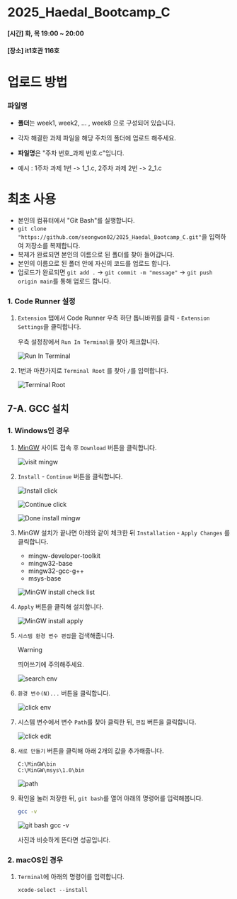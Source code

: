 # 2025_Haedal_Bootcamp_C
<h4> [시간] 화, 목 19:00 ~ 20:00 </h4>
<h4> [장소] it1호관 116호 </h4>

# 업로드 방법
### 파일명
- **폴더**는 week1, week2, ... , week8 으로 구성되어 있습니다.
- 각자 해결한 과제 파일을 해당 주차의 폴더에 업로드 해주세요.

- **파일명**은 "주차 번호_과제 번호.c"입니다.
- 예시 : 1주차 과제 1번 -> 1_1.c, 2주차 과제 2번 -> 2_1.c

# 최초 사용
- 본인의 컴퓨터에서 "Git Bash"를 실행합니다.
- `git clone "https://github.com/seongwon02/2025_Haedal_Bootcamp_C.git"`을 입력하여 저장소를 복제합니다.
- 복제가 완료되면 본인의 이름으로 된 폴더를 찾아 들어갑니다.
- 본인의 이름으로 된 폴더 안에 자신의 코드를 업로드 합니다.
- 업로드가 완료되면 `git add .` -> `git commit -m "message"` -> `git push origin main`를 통해 업로드 합니다.

### 1. Code Runner 설정

1. `Extension` 탭에서 Code Runner 우측 하단 톱니바퀴를 클릭 - `Extension Settings`을 클릭합니다.

   우측 설정창에서 `Run In Terminal`을 찾아 체크합니다.

   ![Run In Terminal](./assets/2-21.png)

1. 1번과 마찬가지로 `Terminal Root` 를 찾아 `/`를 입력합니다.

   ![Terminal Root](./assets/2-22.png)

## 7-A. GCC 설치

### 1. Windows인 경우

1. [MinGW](https://sourceforge.net/projects/mingw/) 사이트 접속 후 `Download` 버튼을 클릭합니다.

   ![visit mingw](./assets/2-1.png)

1. `Install` - `Continue` 버튼을 클릭합니다.

   ![Install click](./assets/2-2.png)

   ![Continue click](./assets/2-3.png)

   ![Done install mingw](./assets/2-4.png)

1. MinGW 설치가 끝나면 아래와 같이 체크한 뒤 `Installation` - `Apply Changes` 를 클릭합니다.

   - mingw-developer-toolkit
   - mingw32-base
   - mingw32-gcc-g++
   - msys-base

   ![MinGW install check list](./assets/2-5.png)

1. `Apply` 버튼을 클릭해 설치합니다.

   ![MinGW install apply](./assets/2-6.png)

1. `시스템 환경 변수 편집`을 검색해줍니다.

   > [!WARNING]
   >
   > 띄어쓰기에 주의해주세요.

   ![search env](./assets/2-7.png)

1. `환경 변수(N)...` 버튼을 클릭합니다.

   ![click env](./assets/2-8.png)

1. 시스템 변수에서 변수 `Path`를 찾아 클릭한 뒤, `편집` 버튼을 클릭합니다.

   ![click edit](./assets/2-9.png)

1. `새로 만들기` 버튼을 클릭해 아래 2개의 값을 추가해줍니다.

    ```
    C:\MinGW\bin
    C:\MinGW\msys\1.0\bin
    ```

   ![path](./assets/2-10.png)

1. 확인을 눌러 저장한 뒤, `git bash`를 열어 아래의 명령어를 입력해봅니다.

    ```bash
    gcc -v
    ```

   ![git bash gcc -v](./assets/2-11.png)

   사진과 비슷하게 뜬다면 성공입니다.

### 2. macOS인 경우

1. `Terminal`에 아래의 명령어를 입력합니다.

    ```
    xcode-select --install
    ```
